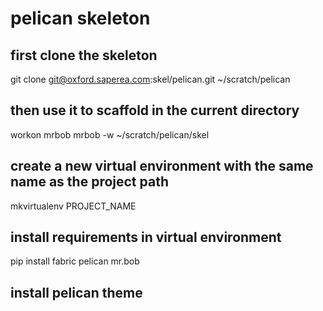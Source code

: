 # pelican skeleton

## first clone the skeleton

git clone git@oxford.saperea.com:skel/pelican.git ~/scratch/pelican

## then use it to scaffold in the current directory

workon mrbob
mrbob -w ~/scratch/pelican/skel

## create a new virtual environment with the same name as the project path

mkvirtualenv PROJECT_NAME

## install requirements in virtual environment

pip install fabric pelican mr.bob

## install pelican theme